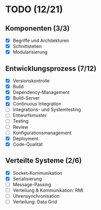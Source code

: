 # TODO (12/21)

## Komponenten (3/3)

- [x] Begriffe und Architekturen
- [x] Schnittstellen
- [x] Modularisierung

## Entwicklungsprozess (7/12)

- [x] Versionskontrolle
- [x] Build
- [x] Dependency-Management
- [x] Build-Server
- [x] Continuous Integration
- [ ] Integrations- und Systemtesting
- [ ] Entwurfsmuster
- [ ] Testing
- [ ] Review
- [ ] Konfigurationsmanagement
- [x] Deployment
- [x] Code-Qualität

## Verteilte Systeme (2/6)

- [x] Socket-Kommunikation
- [x] Serialisierung
- [ ] Message-Passing
- [ ] Verteilung & Kommunikation: RMI
- [ ] Uhrensynchronisation
- [ ] Verteilung: Data Grid
